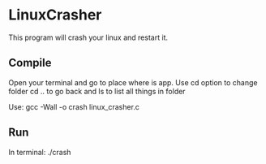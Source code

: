 # LinuxCrasher

This program will crash your linux and restart it.

## Compile
Open your terminal and go to place where is app. 
Use cd option to change folder cd .. to go back and ls to list all things in folder


Use:  gcc -Wall -o crash linux_crasher.c

## Run

In terminal:   ./crash
